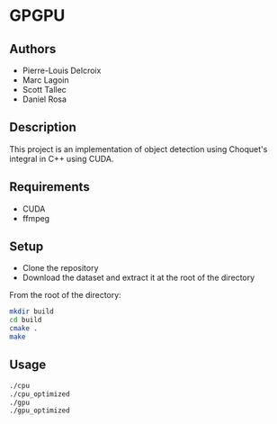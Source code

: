 # GPGPU

## Authors
* Pierre-Louis Delcroix
* Marc Lagoin
* Scott Tallec
* Daniel Rosa

## Description
This project is an implementation of object detection using Choquet's integral in C++ using CUDA.

## Requirements
* CUDA
* ffmpeg

## Setup
* Clone the repository
* Download the dataset and extract it at the root of the directory

From the root of the directory:

```bash
mkdir build
cd build
cmake .
make
```

## Usage
```bash
./cpu
./cpu_optimized
./gpu
./gpu_optimized
```


